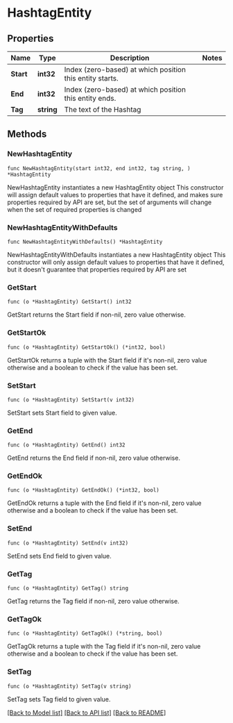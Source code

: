 # HashtagEntity

## Properties

Name | Type | Description | Notes
------------ | ------------- | ------------- | -------------
**Start** | **int32** | Index (zero-based) at which position this entity starts. | 
**End** | **int32** | Index (zero-based) at which position this entity ends. | 
**Tag** | **string** | The text of the Hashtag | 

## Methods

### NewHashtagEntity

`func NewHashtagEntity(start int32, end int32, tag string, ) *HashtagEntity`

NewHashtagEntity instantiates a new HashtagEntity object
This constructor will assign default values to properties that have it defined,
and makes sure properties required by API are set, but the set of arguments
will change when the set of required properties is changed

### NewHashtagEntityWithDefaults

`func NewHashtagEntityWithDefaults() *HashtagEntity`

NewHashtagEntityWithDefaults instantiates a new HashtagEntity object
This constructor will only assign default values to properties that have it defined,
but it doesn't guarantee that properties required by API are set

### GetStart

`func (o *HashtagEntity) GetStart() int32`

GetStart returns the Start field if non-nil, zero value otherwise.

### GetStartOk

`func (o *HashtagEntity) GetStartOk() (*int32, bool)`

GetStartOk returns a tuple with the Start field if it's non-nil, zero value otherwise
and a boolean to check if the value has been set.

### SetStart

`func (o *HashtagEntity) SetStart(v int32)`

SetStart sets Start field to given value.


### GetEnd

`func (o *HashtagEntity) GetEnd() int32`

GetEnd returns the End field if non-nil, zero value otherwise.

### GetEndOk

`func (o *HashtagEntity) GetEndOk() (*int32, bool)`

GetEndOk returns a tuple with the End field if it's non-nil, zero value otherwise
and a boolean to check if the value has been set.

### SetEnd

`func (o *HashtagEntity) SetEnd(v int32)`

SetEnd sets End field to given value.


### GetTag

`func (o *HashtagEntity) GetTag() string`

GetTag returns the Tag field if non-nil, zero value otherwise.

### GetTagOk

`func (o *HashtagEntity) GetTagOk() (*string, bool)`

GetTagOk returns a tuple with the Tag field if it's non-nil, zero value otherwise
and a boolean to check if the value has been set.

### SetTag

`func (o *HashtagEntity) SetTag(v string)`

SetTag sets Tag field to given value.



[[Back to Model list]](../README.md#documentation-for-models) [[Back to API list]](../README.md#documentation-for-api-endpoints) [[Back to README]](../README.md)


